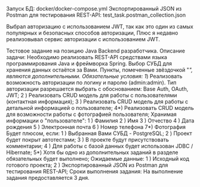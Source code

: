 Запуск БД: docker/docker-compose.yml
Экспортированный JSON из Postman для тестирования REST-API: test_task.postman_collection.json

Выбрал авторизацию с использованием JWT, так как это один из самых популярных и безопасных способов авторизации, 
Плюс я недавно реализовывал сервис авторизации с использованием JWT.

Тестовое задание на позицию Java Backend разработчика.
Описание задачи:
Необходимо реализовать REST-API средствами языка программирования Java и
фреймворка Spring.
Выбор СУБД для хранения данных остаётся за Вами.
Пункты, помеченные звёздочкой &quot;*&quot;, являются дополнительными.
Обязательные условия:
1*) Реализовать возможность авторизации по логину и паролю (admin:admin). Тип
авторизации разрешается выбрать с обоснованием: Base Auth, OAuth, JWT;
2 ) Реализовать CRUD модель для работы с пользователями (контактная
информация);
3 ) Реализовать CRUD модель для работы с детальной информацией о
пользователе;
4*) Реализовать CRUD модель для возможности работы с фотографией
пользователя;
Хранимая информации о &quot;пользователе&quot;:
1 ) Фамилия
2 ) Имя
3 ) Отчество
4 ) Дата рождения
5 ) Электронная почта
6 ) Номер телефона
7*) Фотография
Будет плюсом, если:
1 ) Выбранная Вами СУБД - PostgreSQL;
2 ) Проект будет покрыт автотестами;
3 ) В проекте будут присутствовать комментарии;
4 ) Для работы с базой данных будет использован JDBC / Hibernate;
5*) Хотя бы одно из дополнительных заданий в разделе обязательных будет
выполнено;
Ожидаемые данные:
1 ) Исходный код готового проекта;
2 ) Экспортированный JSON из Postman для тестирования REST-API;
Сроки выполнения задания:
На выполнение задания предоставляется 3 дня.